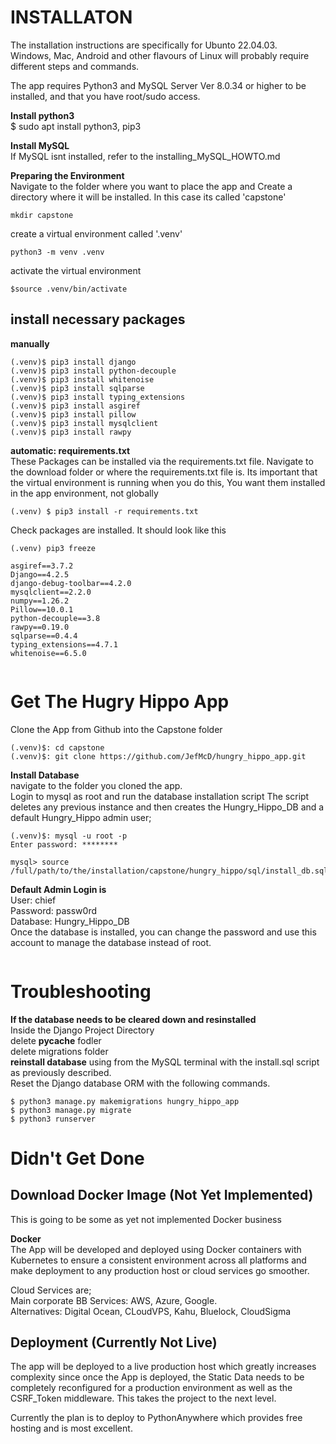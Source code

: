 # INSTALLATON #  
The installation instructions are specifically for Ubunto 22.04.03.  
 Windows, Mac, Android and other flavours of Linux will probably require different steps and commands.

The app requires Python3 and MySQL Server Ver 8.0.34 or higher to be installed, and that you have root/sudo access. 

**Install python3**  
$ sudo apt install python3, pip3

**Install MySQL**  
If MySQL isnt installed, refer to the installing_MySQL_HOWTO.md  

**Preparing the Environment**    
Navigate to the folder where you want to place the app and Create a directory where it will be installed. In this case its called 'capstone'  

```
mkdir capstone
```

create a virtual environment called '.venv'
```
python3 -m venv .venv
```

activate the virtual environment
```
$source .venv/bin/activate
```


## install necessary packages
**manually**
```
(.venv)$ pip3 install django
(.venv)$ pip3 install python-decouple
(.venv)$ pip3 install whitenoise
(.venv)$ pip3 install sqlparse
(.venv)$ pip3 install typing_extensions
(.venv)$ pip3 install asgiref
(.venv)$ pip3 install pillow
(.venv)$ pip3 install mysqlclient
(.venv)$ pip3 install rawpy
```

**automatic: requirements.txt**  
These Packages can be installed via the requirements.txt file. Navigate to the download folder or where the requirements.txt file is. Its important that the virtual environment is running when you do this, You want them installed in the app environment, not globally
```
(.venv) $ pip3 install -r requirements.txt
```
Check packages are installed. It should look like this
```
(.venv) pip3 freeze  

asgiref==3.7.2
Django==4.2.5
django-debug-toolbar==4.2.0
mysqlclient==2.2.0
numpy==1.26.2
Pillow==10.0.1
python-decouple==3.8
rawpy==0.19.0
sqlparse==0.4.4
typing_extensions==4.7.1
whitenoise==6.5.0
```

```

```

# Get The Hugry Hippo App #

Clone the App from Github into the Capstone folder
```
(.venv)$: cd capstone
(.venv)$: git clone https://github.com/JefMcD/hungry_hippo_app.git

```
**Install Database**  
navigate to the folder you cloned the app.  
Login to  mysql as root and run the database installation script 
The script deletes any previous instance and then creates the Hungry_Hippo_DB and a default Hungry_Hippo admin user;  


```
(.venv)$: mysql -u root -p
Enter password: ********

mysql> source /full/path/to/the/installation/capstone/hungry_hippo/sql/install_db.sql
```
**Default Admin Login is**  
User: chief  
Password: passw0rd  
Database: Hungry_Hippo_DB  
Once the database is installed, you can change the password and use this account to manage the database instead of root.


```
```
# Troubleshooting #  
**If the database needs to be cleared down and resinstalled**  
Inside the Django Project Directory    
delete __pycache__ fodler  
delete migrations folder  
**reinstall database**  using from the MySQL terminal with the install.sql script as previously described.  
Reset the Django database ORM with the following commands.
```
$ python3 manage.py makemigrations hungry_hippo_app
$ python3 manage.py migrate
$ python3 runserver
```

# Didn't Get Done #

## Download Docker Image (Not Yet Implemented)  
This is going to be some as yet not implemented Docker business

**Docker**  
The App will be developed and deployed using Docker containers with Kubernetes to ensure a consistent environment across all platforms and make deployment to any production host or cloud services go smoother. 

Cloud Services are;  
Main corporate BB Services: AWS, Azure, Google.  
Alternatives: Digital Ocean, CLoudVPS, Kahu, Bluelock, CloudSigma  

## Deployment (Currently Not Live) ##
The app will be deployed to a live production host which greatly increases complexity since once the App is deployed, the Static Data needs to be completely reconfigured for a production environment as well as the CSRF_Token middleware. This takes the project to the next level.  
  
Currently the plan is to deploy to PythonAnywhere which provides free hosting and is most excellent.






